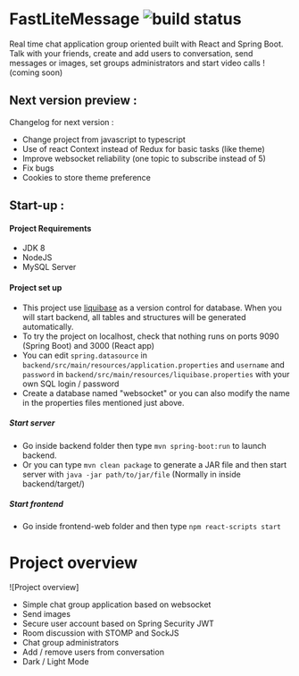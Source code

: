 # FastLiteMessage ![build status](https://github.com/Thibaut-Mouton/react-spring-messenger-project/workflows/maven/badge.svg?branch=master)

Real time chat application group oriented built with React and Spring Boot. Talk with your friends, create and add users to conversation, send messages or images, set groups administrators and start video calls ! (coming soon)

## Next version preview :

Changelog for next version :

- Change project from javascript to typescript
- Use of react Context instead of Redux for basic tasks (like theme)
- Improve websocket reliability (one topic to subscribe instead of 5)
- Fix bugs
- Cookies to store theme preference

## Start-up :

#### Project Requirements

- JDK 8
- NodeJS
- MySQL Server

#### Project set up

- This project use [liquibase](https://www.liquibase.org/) as a version control for database. When you will start backend, all tables and structures will be generated automatically.
- To try the project on localhost, check that nothing runs on ports 9090 (Spring Boot) and 3000 (React app)
- You can edit ````spring.datasource```` in ```backend/src/main/resources/application.properties```  and ```username``` and ```password``` in ```backend/src/main/resources/liquibase.properties``` with your own SQL login / password
- Create a database named "websocket" or you can also modify the name in the properties files mentioned just above.

##### Start server
- Go inside backend folder then type  ```mvn spring-boot:run``` to launch backend.
- Or you can type ```mvn clean package``` to generate a JAR file and then start server with ```java -jar path/to/jar/file``` (Normally in inside backend/target/)
##### Start frontend
- Go inside frontend-web folder and then type ```npm react-scripts start```

# Project overview

![Project overview]

* Simple chat group application based on websocket
* Send images
* Secure user account based on Spring Security JWT
* Room discussion with STOMP and SockJS
* Chat group administrators
* Add / remove users from conversation
* Dark / Light Mode
